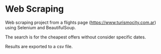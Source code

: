 # Web Scraping
Web scraping project from a flights page (https://www.turismocity.com.ar) using Selenium and BeautifulSoup.

The search is for the cheapest offers without consider specific dates.

Results are exported to a csv file.
